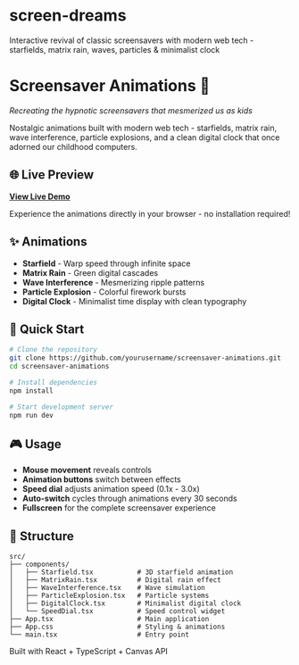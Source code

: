 # screen-dreams
Interactive revival of classic screensavers with modern web tech - starfields, matrix rain, waves, particles & minimalist clock

# Screensaver Animations 🌟

*Recreating the hypnotic screensavers that mesmerized us as kids*

Nostalgic animations built with modern web tech - starfields, matrix rain, wave interference, particle explosions, and a clean digital clock that once adorned our childhood computers.

## 🌐 Live Preview
**[View Live Demo](https://screen-dreams.vercel.app/)**

Experience the animations directly in your browser - no installation required!

## ✨ Animations
- **Starfield** - Warp speed through infinite space
- **Matrix Rain** - Green digital cascades 
- **Wave Interference** - Mesmerizing ripple patterns
- **Particle Explosion** - Colorful firework bursts
- **Digital Clock** - Minimalist time display with clean typography

## 🚀 Quick Start
```bash
# Clone the repository
git clone https://github.com/yourusername/screensaver-animations.git
cd screensaver-animations

# Install dependencies
npm install

# Start development server
npm run dev
```

## 🎮 Usage
- **Mouse movement** reveals controls
- **Animation buttons** switch between effects
- **Speed dial** adjusts animation speed (0.1x - 3.0x)
- **Auto-switch** cycles through animations every 30 seconds
- **Fullscreen** for the complete screensaver experience

## 📁 Structure
```
src/
├── components/
│   ├── Starfield.tsx           # 3D starfield animation
│   ├── MatrixRain.tsx          # Digital rain effect
│   ├── WaveInterference.tsx    # Wave simulation
│   ├── ParticleExplosion.tsx   # Particle systems
│   ├── DigitalClock.tsx        # Minimalist digital clock
│   └── SpeedDial.tsx           # Speed control widget
├── App.tsx                     # Main application
├── App.css                     # Styling & animations
└── main.tsx                    # Entry point
```

Built with React + TypeScript + Canvas API